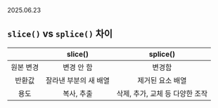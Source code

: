 2025.06.23

## `slice()` vs `splice()` 차이
||slice()|splice()
|:-:|:-:|:-:|
원본 변경| 변경 안 함| 변경함
반환값|잘라낸 부분의 새 배열|제거된 요소 배열
용도|복사, 추출|삭제, 추가, 교체 등 다양한 조작